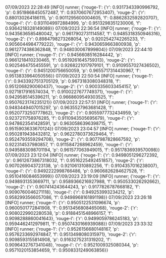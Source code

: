07/09/2023 22:28:49  [INFO] runner; {'rouge-1': {'r': 0.9317343390996792, 'p': 0.9519868450572487, 'f': 0.9370607672953407}, 'rouge-2': {'r': 0.880130264186115, 'p': 0.9011295600004605, 'f': 0.8862832592820707}, 'rouge-l': {'r': 0.9311049972884999, 'p': 0.9513298351230006, 'f': 0.9364218328149089}}
07/09/2023 22:36:54  [INFO] runner; {'rouge-1': {'r': 0.9435636585480042, 'p': 0.9617902731114587, 'f': 0.9485318350946316}, 'rouge-2': {'r': 0.8984798273268054, 'p': 0.9202542742265233, 'f': 0.9056044984779222}, 'rouge-l': {'r': 0.9430659663800938, 'p': 0.9612774386362848, 'f': 0.948030067899804}}
07/09/2023 22:44:10  [INFO] runner; {'rouge-1': {'r': 0.9456608516284442, 'p': 0.9661218410230465, 'f': 0.9519261645759313}, 'rouge-2': {'r': 0.9025464755455591, 'p': 0.9268221017979101, 'f': 0.9109557027436502}, 'rouge-l': {'r': 0.9451200756650059, 'p': 0.9655717314430967, 'f': 0.9513833964050556}}
07/09/2023 22:50:54  [INFO] runner; {'rouge-1': {'r': 0.9433927513705129, 'p': 0.9673183080348318, 'f': 0.9512068290060437}, 'rouge-2': {'r': 0.9003356033454157, 'p': 0.9271817916574034, 'f': 0.9100227677749371}, 'rouge-l': {'r': 0.9429585145396211, 'p': 0.9668609549303525, 'f': 0.9507623174235121}}
07/09/2023 22:57:51  [INFO] runner; {'rouge-1': {'r': 0.9483449407015297, 'p': 0.9635527963681428, 'f': 0.9520773250777862}, 'rouge-2': {'r': 0.9055977732434959, 'p': 0.9237211758976285, 'f': 0.9110943505695679}, 'rouge-l': {'r': 0.9478623541428591, 'p': 0.9630586396398715, 'f': 0.9515903633670124}}
07/09/2023 23:04:57  [INFO] runner; {'rouge-1': {'r': 0.9502819438432812, 'p': 0.9622780373629464, 'f': 0.9524793559294708}, 'rouge-2': {'r': 0.9077987828667592, 'p': 0.922314537980857, 'f': 0.9115847268962459}, 'rouge-l': {'r': 0.9495883098701194, 'p': 0.961577063949015, 'f': 0.9517836939570098}}
07/09/2023 23:12:04  [INFO] runner; {'rouge-1': {'r': 0.9498051296272392, 'p': 0.9612673867318032, 'f': 0.9516225492451857}, 'rouge-2': {'r': 0.9070269043723138, 'p': 0.921061310892256, 'f': 0.9104357016238007}, 'rouge-l': {'r': 0.9492222998766486, 'p': 0.9606826284627528, 'f': 0.9510416084653999}}
07/09/2023 23:19:09  [INFO] runner; {'rouge-1': {'r': 0.9498931353669711, 'p': 0.9589366216927988, 'f': 0.950533026292662}, 'rouge-2': {'r': 0.907414243644243, 'p': 0.9177826787668182, 'f': 0.9090760046271118}, 'rouge-l': {'r': 0.949253993234212, 'p': 0.9582993566057086, 'f': 0.9498968161891198}}
07/09/2023 23:26:18  [INFO] runner; {'rouge-1': {'r': 0.9505122531096674, 'p': 0.9600501772841908, 'f': 0.9513456808465068}, 'rouge-2': {'r': 0.9080229902280538, 'p': 0.9188451548966157, 'f': 0.9098288860041643}, 'rouge-l': {'r': 0.9499059786245183, 'p': 0.9594462412979811, 'f': 0.9507430166939088}}
07/09/2023 23:33:32  [INFO] runner; {'rouge-1': {'r': 0.9526156680148167, 'p': 0.9576233692974847, 'f': 0.9513498080315971}, 'rouge-2': {'r': 0.9098593155814908, 'p': 0.9163275231319202, 'f': 0.9096432767341048}, 'rouge-l': {'r': 0.9521009325080344, 'p': 0.9571020153854659, 'f': 0.9508331249063856}}